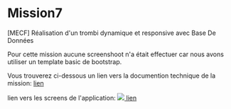 # Mission7
[MECF] Réalisation d'un trombi dynamique et responsive avec Base De Données

Pour cette mission aucune screenshoot n'a était effectuer car nous avons utiliser un template basic de bootstrap.

Vous trouverez ci-dessous un lien vers la documention technique de la mission: 
<a href="https://drive.google.com/file/d/1xvqIdkebz3yygB0Jxi6oOUG5hQE1SdDo/view?usp=sharing">lien<a>

lien vers les screens de l'application: 
<a href="#"><img src="googleDrive"> lien </img></a>
